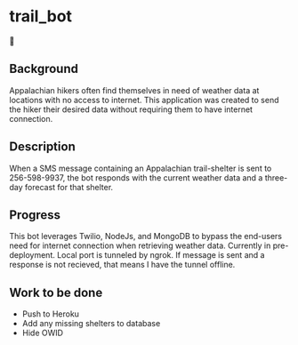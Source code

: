# trail_bot


:thought_balloon: 
## Background 
Appalachian hikers often find themselves in need of weather data at locations with no access to internet. This application was created to send the hiker their desired data without requiring them to have internet connection. 

## Description
 When a SMS message containing an Appalachian trail-shelter is sent to 256-598-9937, the bot responds with the current weather data and a three-day forecast for that shelter. 



## Progress
This bot leverages Twilio, NodeJs, and MongoDB to bypass the end-users need for internet connection when retrieving weather data. Currently in pre-deployment. Local port is tunneled by ngrok. If message is sent and a response is not recieved, that means I have the tunnel offline.


## Work to be done
* Push to Heroku
* Add any missing shelters to database
* Hide OWID